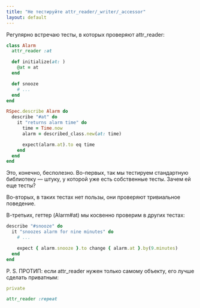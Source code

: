 ```yaml
---
title: "Не тестируйте attr_reader/_writer/_accessor"
layout: default
---
```


Регулярно встречаю тесты, в которых проверяют attr_reader:

```ruby
class Alarm
  attr_reader :at

  def initialize(at: )
    @at = at
  end

  def snooze
    # ...
  end
end

RSpec.describe Alarm do
  describe "#at" do
    it "returns alarm time" do
      time = Time.now
      alarm = described_class.new(at: time)

      expect(alarm.at).to eq time
    end
  end
end
```

Это, конечно, бесполезно. Во-первых, так мы тестируем стандартную библиотеку — штуку, у которой уже есть собственные тесты. Зачем ей еще тесты?

Во-вторых, в таких тестах нет пользы, они проверяют тривиальное поведение.

В-третьих, геттер (Alarm#at) мы косвенно проверим в других тестах:

```ruby
describe "#snooze" do
  it "snoozes alarm for nine minutes" do
    # ...

    expect { alarm.snooze }.to change { alarm.at }.by(9.minutes)
  end
end
```

P. S. ПРОТИП: если attr_reader нужен только самому объекту, его лучше сделать приватным:
```ruby
private

attr_reader :repeat
```
